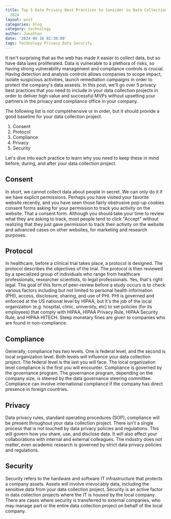 ```yaml
---
title: Top 5 Data Privacy Best Practices to Consider in Data Collection Projects in
  2024
layout: post
categories: blog
category: technology
author: Jonathan
date: '2024-06-16 02:30:00'
tags: Technology Privacy Data Security
---
```


It isn't surprising that as the web has made it easier to collect data, but so have data laws proliferated. Data is vulnerable to a plethora of risks, so having strong vulnerability management and compliance controls is crucial. Having detection and analysis controls allows companies to scope impact, isolate suspicious activities, launch remediation campaigns in order to protect the company's data assests. In this post, we'll go over 5 privacy best practices that you need to include in your data collection projects in order to deliver high value and successful MVPs without upsetting your partners in the privacy and compliance office in your company.

The following list is not comprehensive or in order, but it should provide a good baseline for your data collection project. 
1. Consent
2. Protocol
3. Compliance
4. Privacy
5. Security

Let's dive into each practice to learn why you need to keep these in mind before, during, and after your data collection project. 

## **Consent**
In short, we cannot collect data about people in secret. We can only do it if we have explicit permissions. Perhaps you have visited your favorite website recently, and you have seen those fairly obstrusive pop-up cookies consent forms asking for your permission to track you activity on the website. That a consent form. Although you should take your time to review what they are asking to track, most people tend to click "Accept" without realizing that they just gave permission to track their activity on the website and advanced cases on other websites, for marketing and research purposes.

## **Protocol**
In healthcare, before a clinical trial takes place, a protocol is designed. The protocol describes the objectives of the trial. The protocol is then reviewed by a specialized group of individuals who range from healthcare professionals, researcher scientists, to legal professionals. Yes, that's right: legal. The goal of this form of peer-review before a study occurs is to check various factors including but not limited to personal health information (PHI), access, disclosure, sharing, and use of PHI. PHI is governed and enforced at the US national level by HIPAA, but it's the job of the local organization (e.g. hospital, clinic, university, etc) to set policies (for its employees) that comply with HIPAA, HIPAA Privacy Rule, HIPAA Security Rule, and HIPAA HITECH. Steep monetary fines are given to companies who are found in non-compliance.

## **Compliance**
Generally, compliance has two levels. One is federal level, and the second is local organization level. Both levels will influence your data collection project. The federal level is the last you will face. The local organization level compliance is the first you will encounter. Compliance is governed by the governance program. The governance program, depending on the company size, is steered by the data governance steering committee. Compliance can involve international compliance if the company has direct presence in foreign countries.

## **Privacy**
Data privacy rules, standard operating procedures (SOP), compliance will be present throughout your data collection project. There isn't a single process that is not touched by data privacy policies and regulations. This will govern how you share, use, and disclose data. It will also affect your collaborations with internal and external colleagues. The industry does not matter, even academic research is governed by strict data privacy policies and regulations. 

## **Security**
Security refers to the hardware and software IT infrastructure that protects a company assets. Assets will involve irrevocably data, including the sensitive data from your data collection project. Security is an active factor in data collection projects where the IT is housed by the local company. There are cases where security is transferred to external companies, who may manage part or the entire data collection project on behalf of the local company.